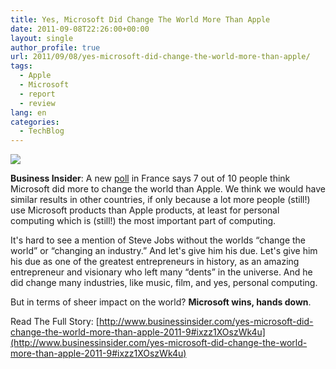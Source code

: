 ```yaml
---
title: Yes, Microsoft Did Change The World More Than Apple
date: 2011-09-08T22:26:00+00:00
layout: single
author_profile: true
url: 2011/09/08/yes-microsoft-did-change-the-world-more-than-apple/
tags:
  - Apple
  - Microsoft
  - report
  - review
lang: en
categories: 
  - TechBlog
---
```

[![](http://4.bp.blogspot.com/-0nf1XyfIJfM/Tmk5xNiI7CI/AAAAAAAAEBo/gNeHByySpsk/s1600/bill-gates-thinking.jpg)](http://4.bp.blogspot.com/-0nf1XyfIJfM/Tmk5xNiI7CI/AAAAAAAAEBo/gNeHByySpsk/s1600/bill-gates-thinking.jpg)

**Business Insider**: A new [poll](http://www.challenges.fr/actualite/high-tech/20110907.CHA3744/pour-les-francais-microsoft-a-davantage-change-le-monde-qu-apple.html) in France says 7 out of 10 people think Microsoft did more to change the world than Apple. We think we would have similar results in other countries, if only because a lot more people (still!) use Microsoft products than Apple products, at least for personal computing which is (still!) the most important part of computing.

It's hard to see a mention of Steve Jobs without the worlds “change the world” or “changing an industry.” And let's give him his due. Let's give him his due as one of the greatest entrepreneurs in history, as an amazing entrepreneur and visionary who left many “dents” in the universe. And he did change many industries, like music, film, and yes, personal computing.

But in terms of sheer impact on the world? **Microsoft wins, hands down**.

Read The Full Story: [http://www.businessinsider.com/yes-microsoft-did-change-the-world-more-than-apple-2011-9#ixzz1XOszWk4u](http://www.businessinsider.com/yes-microsoft-did-change-the-world-more-than-apple-2011-9#ixzz1XOszWk4u)